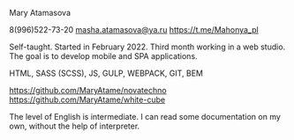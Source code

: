 Mary Atamasova

8(996)522-73-20
masha.atamasova@ya.ru
https://t.me/Mahonya_pl

Self-taught. Started in February 2022. Third month working in a web studio. The goal is to develop mobile and SPA applications.

HTML, SASS (SCSS), JS, GULP, WEBPACK, GIT, BEM

https://github.com/MaryAtame/novatechno
https://github.com/MaryAtame/white-cube

The level of English is intermediate. I can read some documentation on my own, without the help of interpreter.
